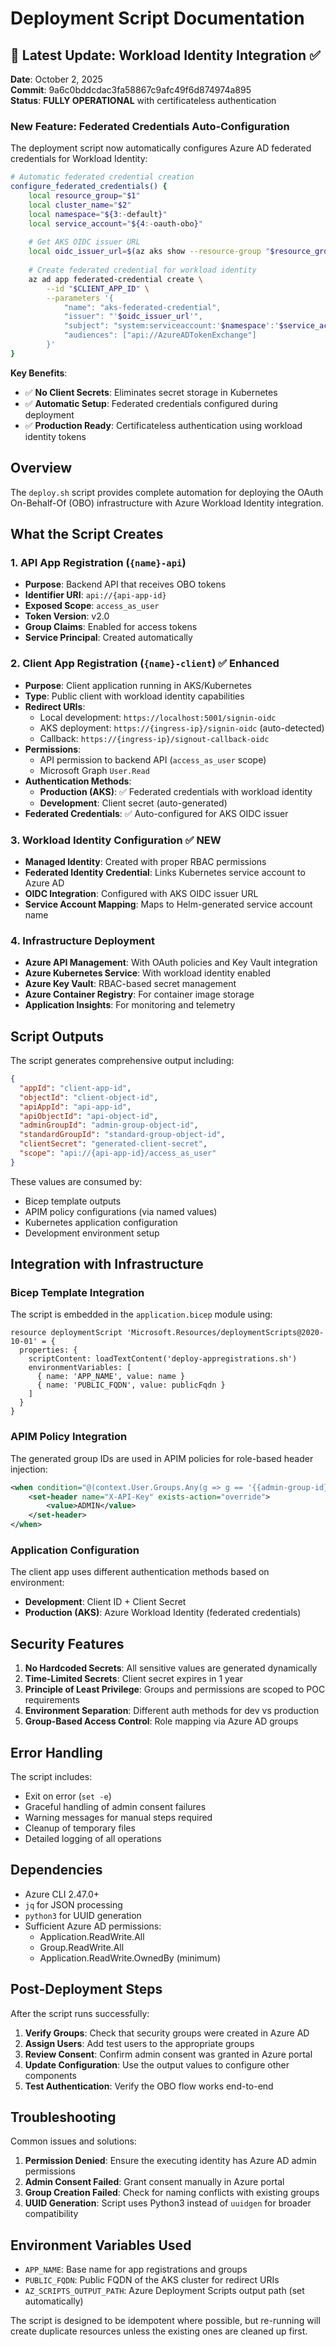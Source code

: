 # Deployment Script Documentation

## 🎉 **Latest Update: Workload Identity Integration** ✅

**Date**: October 2, 2025  
**Commit**: 9a6c0bddcdac3fa58867c9afc49f6d874974a895  
**Status**: **FULLY OPERATIONAL** with certificateless authentication

### New Feature: Federated Credentials Auto-Configuration

The deployment script now automatically configures Azure AD federated credentials for Workload Identity:

```bash
# Automatic federated credential creation
configure_federated_credentials() {
    local resource_group="$1"
    local cluster_name="$2" 
    local namespace="${3:-default}"
    local service_account="${4:-oauth-obo}"
    
    # Get AKS OIDC issuer URL
    local oidc_issuer_url=$(az aks show --resource-group "$resource_group" --name "$cluster_name" --query "oidcIssuerProfile.issuerUrl" -o tsv)
    
    # Create federated credential for workload identity
    az ad app federated-credential create \
        --id "$CLIENT_APP_ID" \
        --parameters '{
            "name": "aks-federated-credential",
            "issuer": "'$oidc_issuer_url'",
            "subject": "system:serviceaccount:'$namespace':'$service_account'",
            "audiences": ["api://AzureADTokenExchange"]
        }'
}
```

**Key Benefits**:
- ✅ **No Client Secrets**: Eliminates secret storage in Kubernetes
- ✅ **Automatic Setup**: Federated credentials configured during deployment
- ✅ **Production Ready**: Certificateless authentication using workload identity tokens

## Overview

The `deploy.sh` script provides complete automation for deploying the OAuth On-Behalf-Of (OBO) infrastructure with Azure Workload Identity integration.

## What the Script Creates

### 1. API App Registration (`{name}-api`)
- **Purpose**: Backend API that receives OBO tokens
- **Identifier URI**: `api://{api-app-id}`
- **Exposed Scope**: `access_as_user`
- **Token Version**: v2.0
- **Group Claims**: Enabled for access tokens
- **Service Principal**: Created automatically

### 2. Client App Registration (`{name}-client`) ✅ **Enhanced**
- **Purpose**: Client application running in AKS/Kubernetes
- **Type**: Public client with workload identity capabilities
- **Redirect URIs**: 
  - Local development: `https://localhost:5001/signin-oidc`
  - AKS deployment: `https://{ingress-ip}/signin-oidc` (auto-detected)
  - Callback: `https://{ingress-ip}/signout-callback-oidc`
- **Permissions**: 
  - API permission to backend API (`access_as_user` scope)
  - Microsoft Graph `User.Read`
- **Authentication Methods**:
  - **Production (AKS)**: ✅ Federated credentials with workload identity
  - **Development**: Client secret (auto-generated)
- **Federated Credentials**: ✅ Auto-configured for AKS OIDC issuer

### 3. Workload Identity Configuration ✅ **NEW**
- **Managed Identity**: Created with proper RBAC permissions
- **Federated Identity Credential**: Links Kubernetes service account to Azure AD
- **OIDC Integration**: Configured with AKS OIDC issuer URL
- **Service Account Mapping**: Maps to Helm-generated service account name

### 4. Infrastructure Deployment
- **Azure API Management**: With OAuth policies and Key Vault integration
- **Azure Kubernetes Service**: With workload identity enabled
- **Azure Key Vault**: RBAC-based secret management
- **Azure Container Registry**: For container image storage
- **Application Insights**: For monitoring and telemetry

## Script Outputs

The script generates comprehensive output including:

```json
{
  "appId": "client-app-id",
  "objectId": "client-object-id", 
  "apiAppId": "api-app-id",
  "apiObjectId": "api-object-id",
  "adminGroupId": "admin-group-object-id",
  "standardGroupId": "standard-group-object-id",
  "clientSecret": "generated-client-secret",
  "scope": "api://{api-app-id}/access_as_user"
}
```

These values are consumed by:
- Bicep template outputs
- APIM policy configurations (via named values)
- Kubernetes application configuration
- Development environment setup

## Integration with Infrastructure

### Bicep Template Integration
The script is embedded in the `application.bicep` module using:
```bicep
resource deploymentScript 'Microsoft.Resources/deploymentScripts@2020-10-01' = {
  properties: {
    scriptContent: loadTextContent('deploy-appregistrations.sh')
    environmentVariables: [
      { name: 'APP_NAME', value: name }
      { name: 'PUBLIC_FQDN', value: publicFqdn }
    ]
  }
}
```

### APIM Policy Integration
The generated group IDs are used in APIM policies for role-based header injection:
```xml
<when condition="@(context.User.Groups.Any(g => g == '{{admin-group-id}}'))">
    <set-header name="X-API-Key" exists-action="override">
        <value>ADMIN</value>
    </set-header>
</when>
```

### Application Configuration
The client app uses different authentication methods based on environment:
- **Development**: Client ID + Client Secret
- **Production (AKS)**: Azure Workload Identity (federated credentials)

## Security Features

1. **No Hardcoded Secrets**: All sensitive values are generated dynamically
2. **Time-Limited Secrets**: Client secret expires in 1 year
3. **Principle of Least Privilege**: Groups and permissions are scoped to POC requirements
4. **Environment Separation**: Different auth methods for dev vs production
5. **Group-Based Access Control**: Role mapping via Azure AD groups

## Error Handling

The script includes:
- Exit on error (`set -e`)
- Graceful handling of admin consent failures
- Warning messages for manual steps required
- Cleanup of temporary files
- Detailed logging of all operations

## Dependencies

- Azure CLI 2.47.0+
- `jq` for JSON processing
- `python3` for UUID generation
- Sufficient Azure AD permissions:
  - Application.ReadWrite.All
  - Group.ReadWrite.All
  - Application.ReadWrite.OwnedBy (minimum)

## Post-Deployment Steps

After the script runs successfully:

1. **Verify Groups**: Check that security groups were created in Azure AD
2. **Assign Users**: Add test users to the appropriate groups
3. **Review Consent**: Confirm admin consent was granted in Azure portal
4. **Update Configuration**: Use the output values to configure other components
5. **Test Authentication**: Verify the OBO flow works end-to-end

## Troubleshooting

Common issues and solutions:

1. **Permission Denied**: Ensure the executing identity has Azure AD admin permissions
2. **Admin Consent Failed**: Grant consent manually in Azure portal
3. **Group Creation Failed**: Check for naming conflicts with existing groups
4. **UUID Generation**: Script uses Python3 instead of `uuidgen` for broader compatibility

## Environment Variables Used

- `APP_NAME`: Base name for app registrations and groups
- `PUBLIC_FQDN`: Public FQDN of the AKS cluster for redirect URIs
- `AZ_SCRIPTS_OUTPUT_PATH`: Azure Deployment Scripts output path (set automatically)

The script is designed to be idempotent where possible, but re-running will create duplicate resources unless the existing ones are cleaned up first.